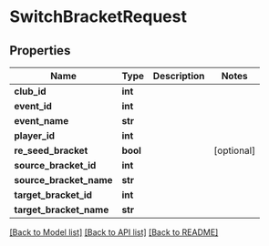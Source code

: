 # SwitchBracketRequest

## Properties
Name | Type | Description | Notes
------------ | ------------- | ------------- | -------------
**club_id** | **int** |  | 
**event_id** | **int** |  | 
**event_name** | **str** |  | 
**player_id** | **int** |  | 
**re_seed_bracket** | **bool** |  | [optional] 
**source_bracket_id** | **int** |  | 
**source_bracket_name** | **str** |  | 
**target_bracket_id** | **int** |  | 
**target_bracket_name** | **str** |  | 

[[Back to Model list]](../README.md#documentation-for-models) [[Back to API list]](../README.md#documentation-for-api-endpoints) [[Back to README]](../README.md)

